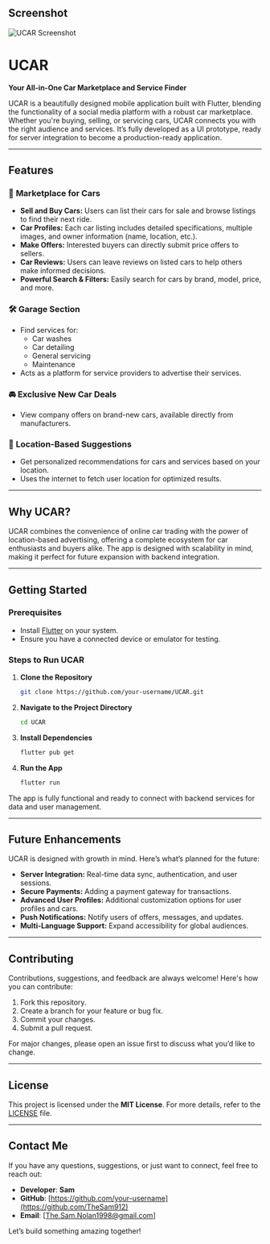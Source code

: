 ## Screenshot

![UCAR Screenshot](https://github.com/TheSam912/Car_Platform/blob/main/assets/screenshots/ucar.png?raw=true)

# **UCAR**  
**Your All-in-One Car Marketplace and Service Finder**

UCAR is a beautifully designed mobile application built with Flutter, blending the functionality of a social media platform with a robust car marketplace. Whether you're buying, selling, or servicing cars, UCAR connects you with the right audience and services. It’s fully developed as a UI prototype, ready for server integration to become a production-ready application.  

---

## **Features**

### 🛒 **Marketplace for Cars**  
- **Sell and Buy Cars:** Users can list their cars for sale and browse listings to find their next ride.  
- **Car Profiles:** Each car listing includes detailed specifications, multiple images, and owner information (name, location, etc.).  
- **Make Offers:** Interested buyers can directly submit price offers to sellers.  
- **Car Reviews:** Users can leave reviews on listed cars to help others make informed decisions.  
- **Powerful Search & Filters:** Easily search for cars by brand, model, price, and more.  

### 🛠️ **Garage Section**  
- Find services for:  
  - Car washes  
  - Car detailing  
  - General servicing  
  - Maintenance  
- Acts as a platform for service providers to advertise their services.  

### 🚘 **Exclusive New Car Deals**  
- View company offers on brand-new cars, available directly from manufacturers.  

### 📍 **Location-Based Suggestions**  
- Get personalized recommendations for cars and services based on your location.  
- Uses the internet to fetch user location for optimized results.  

---

## **Why UCAR?**  
UCAR combines the convenience of online car trading with the power of location-based advertising, offering a complete ecosystem for car enthusiasts and buyers alike. The app is designed with scalability in mind, making it perfect for future expansion with backend integration.

---

## **Getting Started**

### **Prerequisites**  
- Install [Flutter](https://flutter.dev/docs/get-started/install) on your system.  
- Ensure you have a connected device or emulator for testing.  

### **Steps to Run UCAR**  
1. **Clone the Repository**  
   ```bash
   git clone https://github.com/your-username/UCAR.git
   ```  
2. **Navigate to the Project Directory**  
   ```bash
   cd UCAR
   ```  
3. **Install Dependencies**  
   ```bash
   flutter pub get
   ```  
4. **Run the App**  
   ```bash
   flutter run
   ```  

The app is fully functional and ready to connect with backend services for data and user management.  

---

## **Future Enhancements**  
UCAR is designed with growth in mind. Here’s what’s planned for the future:  
- **Server Integration:** Real-time data sync, authentication, and user sessions.  
- **Secure Payments:** Adding a payment gateway for transactions.  
- **Advanced User Profiles:** Additional customization options for user profiles and cars.  
- **Push Notifications:** Notify users of offers, messages, and updates.  
- **Multi-Language Support:** Expand accessibility for global audiences.  

---

## **Contributing**  
Contributions, suggestions, and feedback are always welcome! Here's how you can contribute:  
1. Fork this repository.  
2. Create a branch for your feature or bug fix.  
3. Commit your changes.  
4. Submit a pull request.  

For major changes, please open an issue first to discuss what you’d like to change.  

---

## **License**  
This project is licensed under the **MIT License**. For more details, refer to the [LICENSE](LICENSE) file.  

---

## **Contact Me**  

If you have any questions, suggestions, or just want to connect, feel free to reach out:  
- **Developer**: **Sam**  
- **GitHub**: [https://github.com/your-username](https://github.com/TheSam912)  
- **Email**: [The.Sam.Nolan1998@gmail.com]  

Let’s build something amazing together!
